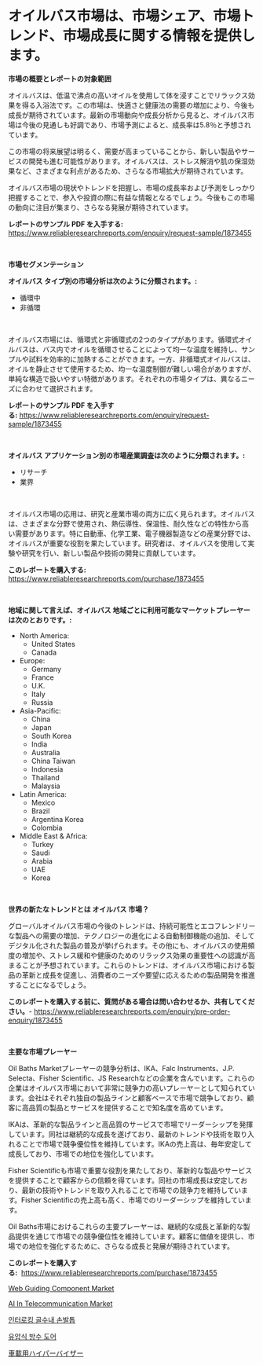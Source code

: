 <p><h1>オイルバス市場は、市場シェア、市場トレンド、市場成長に関する情報を提供します。</h1></p><p><strong>市場の概要とレポートの対象範囲</strong></p>
<p><p>オイルバスは、低温で沸点の高いオイルを使用して体を浸すことでリラックス効果を得る入浴法です。この市場は、快適さと健康法の需要の増加により、今後も成長が期待されています。最新の市場動向や成長分析から見ると、オイルバス市場は今後の見通しも好調であり、市場予測によると、成長率は5.8％と予想されています。</p><p>この市場の将来展望は明るく、需要が高まっていることから、新しい製品やサービスの開発も進む可能性があります。オイルバスは、ストレス解消や肌の保湿効果など、さまざまな利点があるため、さらなる市場拡大が期待されています。</p><p>オイルバス市場の現状やトレンドを把握し、市場の成長率および予測をしっかり把握することで、参入や投資の際に有益な情報となるでしょう。今後もこの市場の動向に注目が集まり、さらなる発展が期待されています。</p></p>
<p><strong>レポートのサンプル PDF を入手する:</strong> <a href="https://www.reliableresearchreports.com/enquiry/request-sample/1873455">https://www.reliableresearchreports.com/enquiry/request-sample/1873455</a></p>
<p>&nbsp;</p>
<p><strong>市場セグメンテーション</strong></p>
<p><strong>オイルバス タイプ別の市場分析は次のように分類されます。:</strong></p>
<p><ul><li>循環中</li><li>非循環</li></ul></p>
<p>&nbsp;</p>
<p><p>オイルバス市場には、循環式と非循環式の2つのタイプがあります。循環式オイルバスは、バス内でオイルを循環させることによって均一な温度を維持し、サンプルや試料を効率的に加熱することができます。一方、非循環式オイルバスは、オイルを静止させて使用するため、均一な温度制御が難しい場合がありますが、単純な構造で扱いやすい特徴があります。それぞれの市場タイプは、異なるニーズに合わせて選択されます。</p></p>
<p><strong>レポートのサンプル PDF を入手する:</strong>&nbsp;<a href="https://www.reliableresearchreports.com/enquiry/request-sample/1873455">https://www.reliableresearchreports.com/enquiry/request-sample/1873455</a></p>
<p>&nbsp;</p>
<p><strong> オイルバス アプリケーション別の市場産業調査は次のように分類されます。:</strong></p>
<p><ul><li>リサーチ</li><li>業界</li></ul></p>
<p>&nbsp;</p>
<p><p>オイルバス市場の応用は、研究と産業市場の両方に広く見られます。オイルバスは、さまざまな分野で使用され、熱伝導性、保温性、耐久性などの特性から高い需要があります。特に自動車、化学工業、電子機器製造などの産業分野では、オイルバスが重要な役割を果たしています。研究者は、オイルバスを使用して実験や研究を行い、新しい製品や技術の開発に貢献しています。</p></p>
<p><strong>このレポートを購入する:</strong>&nbsp; <a href="https://www.reliableresearchreports.com/purchase/1873455">https://www.reliableresearchreports.com/purchase/1873455</a></p>
<p>&nbsp;</p>
<p><strong>地域に関して言えば、オイルバス 地域ごとに利用可能なマーケットプレーヤーは次のとおりです。:</strong></p>
<p><ul>
    <li>
        North America:
        <ul>
            <li>United States</li>
            <li>Canada</li>
        </ul>
    </li>
    <li>
        Europe:
        <ul>
            <li>Germany</li>
            <li>France</li>
            <li>U.K.</li>
            <li>Italy</li>
            <li>Russia</li>
        </ul>
    </li>
    <li>
        Asia-Pacific:
        <ul>
            <li>China</li>
            <li>Japan</li>
            <li>South Korea</li>
            <li>India</li>
            <li>Australia</li>
            <li>China Taiwan</li>
            <li>Indonesia</li>
            <li>Thailand</li>
            <li>Malaysia</li>
        </ul>
    </li>
    <li>
        Latin America:
        <ul>
            <li>Mexico</li>
            <li>Brazil</li>
            <li>Argentina Korea</li>
            <li>Colombia</li>
        </ul>
    </li>
    <li>
        Middle East & Africa:
        <ul>
            <li>Turkey</li>
            <li>Saudi</li>
            <li>Arabia</li>
            <li>UAE</li>
            <li>Korea</li>
        </ul>
    </li>
    </ul></p>
<p>&nbsp;</p>
<p><strong>世界の新たなトレンドとは オイルバス 市場？</strong></p>
<p><p>グローバルオイルバス市場の今後のトレンドは、持続可能性とエコフレンドリーな製品への需要の増加、テクノロジーの進化による自動制御機能の追加、そしてデジタル化された製品の普及が挙げられます。その他にも、オイルバスの使用頻度の増加や、ストレス緩和や健康のためのリラックス効果の重要性への認識が高まることが予想されています。これらのトレンドは、オイルバス市場における製品の革新と成長を促進し、消費者のニーズや要望に応えるための製品開発を推進することになるでしょう。</p></p>
<p><strong>このレポートを購入する前に、質問がある場合は問い合わせるか、共有してください。</strong>- <a href="https://www.reliableresearchreports.com/enquiry/pre-order-enquiry/1873455">https://www.reliableresearchreports.com/enquiry/pre-order-enquiry/1873455</a></p>
<p>&nbsp;</p>
<p><strong>主要な市場プレーヤー</strong></p>
<p><p>Oil Baths Marketプレーヤーの競争分析は、IKA、Falc Instruments、J.P. Selecta、Fisher Scientific、JS Researchなどの企業を含んでいます。これらの企業はオイルバス市場において非常に競争力の高いプレーヤーとして知られています。会社はそれぞれ独自の製品ラインと顧客ベースで市場で競争しており、顧客に高品質の製品とサービスを提供することで知名度を高めています。</p><p>IKAは、革新的な製品ラインと高品質のサービスで市場でリーダーシップを発揮しています。同社は継続的な成長を遂げており、最新のトレンドや技術を取り入れることで市場で競争優位性を維持しています。IKAの売上高は、毎年安定して成長しており、市場での地位を強化しています。</p><p>Fisher Scientificも市場で重要な役割を果たしており、革新的な製品やサービスを提供することで顧客からの信頼を得ています。同社の市場成長は安定しており、最新の技術やトレンドを取り入れることで市場での競争力を維持しています。Fisher Scientificの売上高も高く、市場でのリーダーシップを維持しています。</p><p>Oil Baths市場におけるこれらの主要プレーヤーは、継続的な成長と革新的な製品提供を通じて市場での競争優位性を維持しています。顧客に価値を提供し、市場での地位を強化するために、さらなる成長と発展が期待されています。</p></p>
<p><strong>このレポートを購入する:</strong>&nbsp;&nbsp;<a href="https://www.reliableresearchreports.com/purchase/1873455">https://www.reliableresearchreports.com/purchase/1873455</a></p>
<p><p><a href="https://gentle-editor-9db.notion.site/Global-Web-Guiding-Component-Market-by-Types-Applications-and-Major-Players-with-Regional-Growth--21baf82007af4647b7d411d4f56ee9e9">Web Guiding Component Market</a></p><p><a href="https://view.publitas.com/reportprime-1/ai-in-telecommunication-market-share-market-new-trends-analysis-report-by-type-by-application-by-end-use-by-region-and-segment-forecasts-2024-2031/">AI In Telecommunication Market</a></p><p><a href="https://medium.com/@cierrahayes645/%EC%A4%91%EC%B0%BD%EC%84%B1-%EC%B2%99%EC%88%98-%EB%82%B4-%EA%B3%A8%EC%88%98%ED%95%B5-%EB%8B%A4%EA%B5%AC-%EC%B2%9C%EC%9E%A5-%EC%8B%9C%EC%9E%A5-%EC%84%B1%EA%B3%B5%EC%A0%81%EC%9D%B8-%EB%B9%84%EC%A6%88%EB%8B%88%EC%8A%A4-%EC%A0%84%EB%9E%B5%EC%9D%98-%ED%95%B5%EC%8B%AC-%EC%9A%94%EC%86%8C-%EC%98%88%EC%B8%A1-2031%EB%85%84%EA%B9%8C%EC%A7%80-ad178a51136c">인터로킹 골수내 손발톱</a></p><p><a href="https://github.com/vs2869dizt0/Market-Research-Report-List-1/blob/main/47043682251.md">유압식 방수 도어</a></p><p><a href="https://medium.com/@jacksonwiza1924/%E8%87%AA%E5%8B%95%E8%BB%8A%E3%83%8F%E3%82%A4%E3%83%91%E3%83%BC%E3%83%90%E3%82%A4%E3%82%B6%E3%83%BC%E3%83%9E%E3%83%BC%E3%82%B1%E3%83%83%E3%83%88-%E7%AB%B6%E4%BA%89%E5%88%86%E6%9E%90-%E5%B8%82%E5%A0%B4%E3%83%88%E3%83%AC%E3%83%B3%E3%83%89-2031%E5%B9%B4%E3%81%BE%E3%81%A7%E3%81%AE%E4%BA%88%E6%B8%AC-cbf3fd23c80e">車載用ハイパーバイザー</a></p></p>